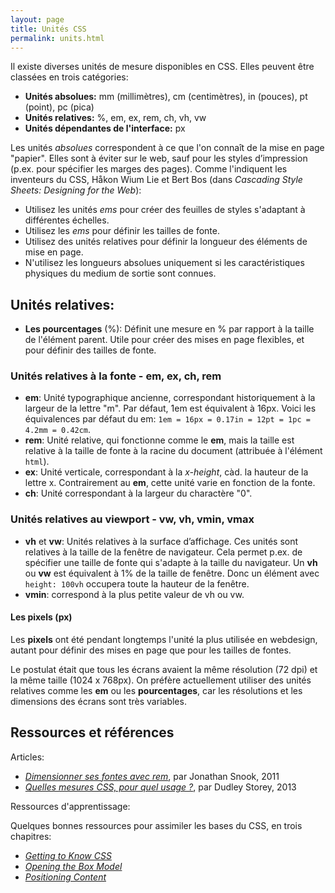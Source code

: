 ```yaml
---
layout: page
title: Unités CSS
permalink: units.html
---
```


Il existe diverses unités de mesure disponibles en CSS. Elles peuvent être classées en trois catégories:

- **Unités absolues:** mm (millimètres), cm (centimètres), in (pouces), pt (point), pc (pica)
- **Unités relatives:** %, em, ex, rem, ch, vh, vw
- **Unités dépendantes de l'interface:** px

Les unités *absolues* correspondent à ce que l'on connaît de la mise en page "papier". Elles sont à éviter sur le web, sauf pour les styles d’impression (p.ex. pour spécifier les marges des pages). Comme l'indiquent les inventeurs du CSS, Håkon Wium Lie et Bert Bos (dans *Cascading Style Sheets: Designing for the Web*): 

- Utilisez les unités *ems* pour créer des feuilles de styles s'adaptant à différentes échelles.
- Utilisez les *ems* pour définir les tailles de fonte.
- Utilisez des unités relatives pour définir la longueur des éléments de mise en page.
- N'utilisez les longueurs absolues uniquement si les caractéristiques physiques du medium de sortie sont connues.

## Unités relatives:

- **Les pourcentages** (%): Définit une mesure en % par rapport à la taille de l'élément parent. Utile pour créer des mises en page flexibles, et pour définir des tailles de fonte.

### Unités relatives à la fonte - em, ex, ch, rem

- **em**: Unité typographique ancienne, correspondant historiquement à la largeur de la lettre "m". Par défaut, 1em est équivalent à 16px. Voici les équivalences par défaut du em: `1em = 16px = 0.17in = 12pt = 1pc = 4.2mm = 0.42cm`.
- **rem**: Unité relative, qui fonctionne comme le **em**, mais la taille est relative à la taille de fonte à la racine du document (attribuée à l'élément `html`).
- **ex**: Unité verticale, correspondant à la *x-height*, càd. la hauteur de la lettre x. Contrairement au **em**, cette unité varie en fonction de la fonte. 
- **ch**: Unité correspondant à la largeur du charactère "0". 

### Unités relatives au viewport - vw, vh, vmin, vmax 

- **vh** et **vw**: Unités relatives à la surface d’affichage. Ces unités sont relatives à la taille de la fenêtre de navigateur. Cela permet p.ex. de spécifier une taille de fonte qui s'adapte à la taille du navigateur. Un **vh** ou **vw** est équivalent à 1% de la taille de fenêtre. Donc un élément avec `height: 100vh` occupera toute la hauteur de la fenêtre.
- **vmin**: correspond à la plus petite valeur de vh ou vw.

#### Les pixels (px)

Les **pixels** ont été pendant longtemps l'unité la plus utilisée en webdesign, autant pour définir des mises en page que pour les tailles de fontes. 

Le postulat était que tous les écrans avaient la même résolution (72 dpi) et la même taille (1024 x 768px). On préfère actuellement utiliser des unités relatives comme les **em** ou les **pourcentages**, car les résolutions et les dimensions des écrans sont très variables.

## Ressources et références

Articles:

- *[Dimensionner ses fontes avec rem](http://www.pompage.net/traduction/dimensionner-ses-fontes-avec-rem)*, par Jonathan Snook, 2011
- *[Quelles mesures CSS, pour quel usage ?](http://www.pompage.net/traduction/css-unites-et-usages)*, par Dudley Storey, 2013

Ressources d'apprentissage:

Quelques bonnes ressources pour assimiler les bases du CSS, en trois chapitres:

- *[Getting to Know CSS](http://learn.shayhowe.com/html-css/getting-to-know-css/)*
- *[Opening the Box Model](http://learn.shayhowe.com/html-css/opening-the-box-model/)*
- *[Positioning Content](http://learn.shayhowe.com/html-css/positioning-content/)*


